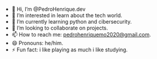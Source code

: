 - 👋 Hi, I’m @PedroHenrique.dev
- 👀 I’m interested in learn about the tech world.
- 🌱 I’m currently learning python and cibersecurity.
- 💞️ I’m looking to collaborate on projects.
- 📫 How to reach me: pedrohenriquemo2020@gmail.com.
- 😄 Pronouns: he/him.
- ⚡ Fun fact: i like playing as much i like studying.

<!---
PedroHenrique-19/PedroHenrique-19 is a ✨ special ✨ repository because its `README.md` (this file) appears on your GitHub profile.
You can click the Preview link to take a look at your changes.
--->
